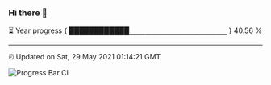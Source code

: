 ### Hi there 👋

⏳ Year progress { ████████████▁▁▁▁▁▁▁▁▁▁▁▁▁▁▁▁▁▁ } 40.56 %

---

⏰ Updated on Sat, 29 May 2021 01:14:21 GMT

![Progress Bar CI](https://github.com/liununu/liununu/workflows/Progress%20Bar%20CI/badge.svg)
